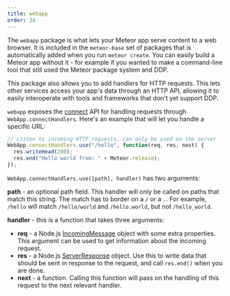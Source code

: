 ```yaml
---
title: webapp
order: 34
---
```


The `webapp` package is what lets your Meteor app serve content to a web
browser. It is included in the `meteor-base` set of packages that is
automatically added when you run `meteor create`. You can easily build a
Meteor app without it - for example if you wanted to make a command-line
tool that still used the Meteor package system and DDP.

This package also allows you to add handlers for HTTP requests.
This lets other services access your app's data through an HTTP API, allowing
it to easily interoperate with tools and frameworks that don't yet support DDP.

`webapp` exposes the [connect](https://github.com/senchalabs/connect) API for
handling requests through `WebApp.connectHandlers`.
Here's an example that will let you handle a specific URL:

```js
// Listen to incoming HTTP requests, can only be used on the server
WebApp.connectHandlers.use("/hello", function(req, res, next) {
  res.writeHead(200);
  res.end("Hello world from: " + Meteor.release);
});
```

`WebApp.connectHandlers.use([path], handler)` has two arguments:

**path** - an optional path field.
This handler will only be called on paths that match
this string. The match has to border on a `/` or a `.`. For example, `/hello`
will match `/hello/world` and `/hello.world`, but not `/hello_world`.

**handler** - this is a function that takes three arguments:

- **req** - a Node.js
[IncomingMessage](http://nodejs.org/api/http.html#http_http_incomingmessage)
object with some extra properties. This argument can be used to get information
about the incoming request.
- **res** - a Node.js
[ServerResponse](http://nodejs.org/api/http.html#http_class_http_serverresponse)
object. Use this to write data that should be sent in response to the
request, and call `res.end()` when you are done.
- **next** - a function. Calling this function will pass on the handling of
this request to the next relevant handler.
